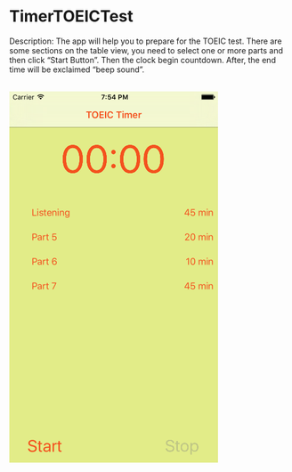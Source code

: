 # TimerTOEICTest

Description: The app will help you to prepare for the TOEIC test. There are some sections on the table view, you need to select one or more parts and then click “Start Button”. Then the clock begin countdown. After, the end time will be exclaimed “beep sound”.

<br>
<img src="https://github.com/phantuanvi/TimerTOEICTest/blob/master/Screen.png" />
<br>
